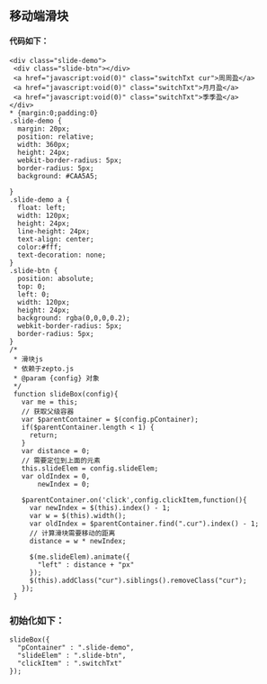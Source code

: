 ## 移动端滑块
#### 代码如下：
	<div class="slide-demo">
	 <div class="slide-btn"></div>
	 <a href="javascript:void(0)" class="switchTxt cur">周周盈</a>
	 <a href="javascript:void(0)" class="switchTxt">月月盈</a>
	 <a href="javascript:void(0)" class="switchTxt">季季盈</a>
	</div>
	* {margin:0;padding:0}
	.slide-demo {
	  margin: 20px;
	  position: relative;
	  width: 360px;
	  height: 24px;
	  webkit-border-radius: 5px;
	  border-radius: 5px;
	  background: #CAA5A5;
	 
	}
	.slide-demo a {
	  float: left;
	  width: 120px;
	  height: 24px;
	  line-height: 24px;
	  text-align: center;
	  color:#fff;
	  text-decoration: none;
	}
	.slide-btn {
	  position: absolute;
	  top: 0;
	  left: 0;
	  width: 120px;
	  height: 24px;
	  background: rgba(0,0,0,0.2);
	  webkit-border-radius: 5px;
	  border-radius: 5px;
	}
	/*
	 * 滑块js
	 * 依赖于zepto.js
	 * @param {config} 对象
	 */
	 function slideBox(config){
	   var me = this;
	   // 获取父级容器
	   var $parentContainer = $(config.pContainer);
	   if($parentContainer.length < 1) {
		 return;
	   }
	   var distance = 0;
	   // 需要定位到上面的元素
	   this.slideElem = config.slideElem;
	   var oldIndex = 0,
		   newIndex = 0;

	   $parentContainer.on('click',config.clickItem,function(){
		 var newIndex = $(this).index() - 1;
		 var w = $(this).width();
		 var oldIndex = $parentContainer.find(".cur").index() - 1;
		 // 计算滑块需要移动的距离 
		 distance = w * newIndex;

		 $(me.slideElem).animate({
		   "left" : distance + "px"
		 });
		 $(this).addClass("cur").siblings().removeClass("cur");
	   });
	 }
### 初始化如下：
	slideBox({
	  "pContainer" : ".slide-demo",
	  "slideElem" : ".slide-btn",
	  "clickItem" : ".switchTxt"
	});